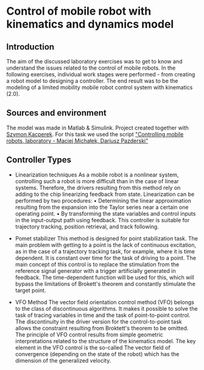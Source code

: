 # Control of mobile robot with kinematics and dynamics model

## Introduction
The aim of the discussed laboratory exercises was to get to know and understand the issues related to the control of mobile robots. In the following exercises, individual work stages were performed - from creating a robot model to designing a controller. The end result was to be the modeling of a limited mobility mobile robot control system with kinematics (2.0). 

## Sources and environment

The model was made in Matlab & Simulink. Project created together with [Szymon Kacperek](https://github.com/szymonkacperek).
For this task we used the script ["Controlling mobile robots, laboratory - Maciej Michałek, Dariusz Pazderski"](https://issuu.com/wydawnictwo_pp/docs/sterowanie_robotow)

## Controller Types

* Linearization techniques
As a mobile robot is a nonlinear system, controlling such a robot is more difficult than in
the case of linear systems. Therefore, the drivers resulting from this method rely on adding to the chip
linearizing feedback from state. Linearization can be performed by two procedures:
• Determining the linear approximation resulting from the expansion into the Taylor series near a certain one
operating point.
• By transforming the state variables and control inputs in the input-output path using
feedback.
This controller is suitable for trajectory tracking, position retrieval, and track following. 

* Pomet stabilizer
This method is designed for point stabilization task. The main problem with getting to a point is the lack of continuous excitation, as in the case of a trajectory tracking task, for example, where it is time dependent. It is constant over time for the task of driving to a point. The main concept of this control is to replace the stimulation from the reference signal generator with a trigger artificially generated in feedback. The time-dependent function will be used for this, which will bypass the limitations of Brokett's theorem and constantly stimulate the target point. 

* VFO Method
The vector field orientation control method (VFO) belongs to the class of discontinuous algorithms. It makes it possible to solve the task of tracing variables in time and the task of point-to-point control. The discontinuity in the driver version for the control-to-point task allows the constraint resulting from Broktett's theorem to be omitted. The principle of VFO control results from simple geometric interpretations related to the structure of the kinematics model.
The key element in the VFO control is the so-called The vector field of convergence (depending on the state of the robot) which has the dimension of the generalized velocity. 
